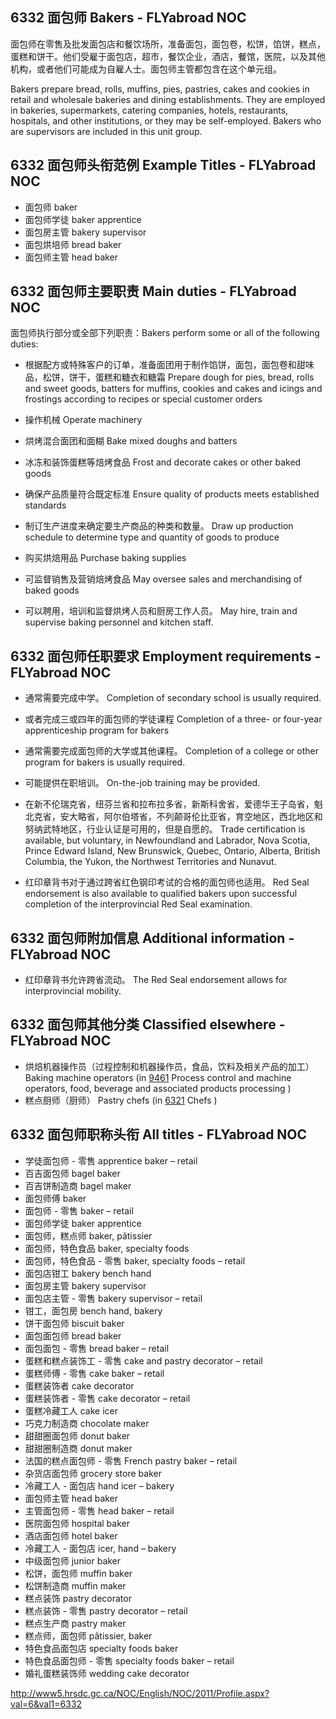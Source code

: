 ## 6332 面包师 Bakers - FLYabroad NOC

面包师在零售及批发面包店和餐饮场所，准备面包，面包卷，松饼，馅饼，糕点，蛋糕和饼干。他们受雇于面包店，超市，餐饮企业，酒店，餐馆，医院，以及其他机构，或者他们可能成为自雇人士。面包师主管都包含在这个单元组。

Bakers prepare bread, rolls, muffins, pies, pastries, cakes and cookies in retail and wholesale bakeries and dining establishments. They are employed in bakeries, supermarkets, catering companies, hotels, restaurants, hospitals, and other institutions, or they may be self-employed. Bakers who are supervisors are included in this unit group.

## 6332 面包师头衔范例 Example Titles - FLYabroad NOC

* 面包师 baker
* 面包师学徒 baker apprentice
* 面包房主管 bakery supervisor
* 面包烘培师 bread baker
* 面包师主管 head baker

## 6332 面包师主要职责 Main duties - FLYabroad NOC

面包师执行部分或全部下列职责：Bakers perform some or all of the following duties:

* 根据配方或特殊客户的订单，准备面团用于制作馅饼，面包，面包卷和甜味品，松饼，饼干，蛋糕和糖衣和糖霜
Prepare dough for pies, bread, rolls and sweet goods, batters for muffins, cookies and cakes and icings and frostings according to recipes or special customer orders

* 操作机械
Operate machinery

* 烘烤混合面团和面糊
Bake mixed doughs and batters

* 冰冻和装饰蛋糕等焙烤食品
Frost and decorate cakes or other baked goods

* 确保产品质量符合既定标准
Ensure quality of products meets established standards

* 制订生产进度来确定要生产商品的种类和数量。
Draw up production schedule to determine type and quantity of goods to produce

* 购买烘焙用品
Purchase baking supplies

* 可监督销售及营销焙烤食品
May oversee sales and merchandising of baked goods

* 可以聘用，培训和监督烘烤人员和厨房工作人员。
May hire, train and supervise baking personnel and kitchen staff.

## 6332 面包师任职要求 Employment requirements - FLYabroad NOC

* 通常需要完成中学。
Completion of secondary school is usually required.

* 或者完成三或四年的面包师的学徒课程
Completion of a three- or four-year apprenticeship program for bakers 

* 通常需要完成面包师的大学或其他课程。
Completion of a college or other program for bakers is usually required.

* 可能提供在职培训。
On-the-job training may be provided.

* 在新不伦瑞克省，纽芬兰省和拉布拉多省，新斯科舍省，爱德华王子岛省，魁北克省，安大略省，阿尔伯塔省，不列颠哥伦比亚省，育空地区，西北地区和努纳武特地区，行业认证是可用的，但是自愿的。
Trade certification is available, but voluntary, in Newfoundland and Labrador, Nova Scotia, Prince Edward Island, New Brunswick, Quebec, Ontario, Alberta, British Columbia, the Yukon, the Northwest Territories and Nunavut.

* 红印章背书对于通过跨省红色钢印考试的合格的面包师也适用。
Red Seal endorsement is also available to qualified bakers upon successful completion of the interprovincial Red Seal examination.

## 6332 面包师附加信息 Additional information - FLYabroad NOC

* 红印章背书允许跨省流动。
The Red Seal endorsement allows for interprovincial mobility.

## 6332 面包师其他分类 Classified elsewhere - FLYabroad NOC

* 烘焙机器操作员（过程控制和机器操作员，食品，饮料及相关产品的加工） Baking machine operators (in [9461](9461) Process control and machine operators, food, beverage and associated products processing )
* 糕点厨师（厨师） Pastry chefs (in [6321](6321) Chefs )

## 6332 面包师职称头衔 All titles - FLYabroad NOC

* 学徒面包师 - 零售 apprentice baker – retail
* 百吉面包师 bagel baker
* 百吉饼制造商 bagel maker
* 面包师傅 baker
* 面包师 - 零售 baker – retail
* 面包师学徒 baker apprentice
* 面包师，糕点师 baker, pâtissier
* 面包师，特色食品 baker, specialty foods
* 面包师，特色食品 - 零售 baker, specialty foods – retail
* 面包店钳工 bakery bench hand
* 面包房主管 bakery supervisor
* 面包店主管 - 零售 bakery supervisor – retail
* 钳工，面包房 bench hand, bakery
* 饼干面包师 biscuit baker
* 面包面包师 bread baker
* 面包面包 - 零售 bread baker – retail
* 蛋糕和糕点装饰工 - 零售 cake and pastry decorator – retail
* 蛋糕师傅 - 零售 cake baker – retail
* 蛋糕装饰者 cake decorator
* 蛋糕装饰者 - 零售 cake decorator – retail
* 蛋糕冷藏工人 cake icer
* 巧克力制造商 chocolate maker
* 甜甜圈面包师 donut baker
* 甜甜圈制造商 donut maker
* 法国的糕点面包师 - 零售 French pastry baker – retail
* 杂货店面包师 grocery store baker
* 冷藏工人 - 面包店 hand icer – bakery
* 面包师主管 head baker
* 主管面包师 - 零售 head baker – retail
* 医院面包师 hospital baker
* 酒店面包师 hotel baker
* 冷藏工人 - 面包店 icer, hand – bakery
* 中级面包师 junior baker
* 松饼，面包师 muffin baker
* 松饼制造商 muffin maker
* 糕点装饰 pastry decorator
* 糕点装饰 - 零售 pastry decorator – retail
* 糕点生产商 pastry maker
* 糕点师，面包师 pâtissier, baker
* 特色食品面包店 specialty foods baker
* 特色食品面包师 - 零售 specialty foods baker – retail
* 婚礼蛋糕装饰师 wedding cake decorator

http://www5.hrsdc.gc.ca/NOC/English/NOC/2011/Profile.aspx?val=6&val1=6332